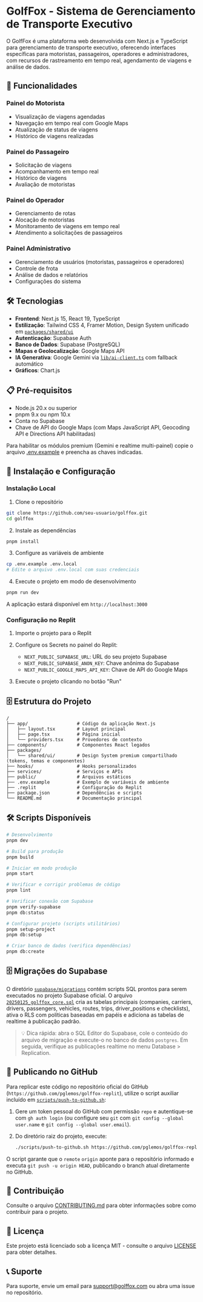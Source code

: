 # GolfFox - Sistema de Gerenciamento de Transporte Executivo

O GolfFox é uma plataforma web desenvolvida com Next.js e TypeScript para gerenciamento de transporte executivo, oferecendo interfaces específicas para motoristas, passageiros, operadores e administradores, com recursos de rastreamento em tempo real, agendamento de viagens e análise de dados.

## 🚀 Funcionalidades

### Painel do Motorista
- Visualização de viagens agendadas
- Navegação em tempo real com Google Maps
- Atualização de status de viagens
- Histórico de viagens realizadas

### Painel do Passageiro
- Solicitação de viagens
- Acompanhamento em tempo real
- Histórico de viagens
- Avaliação de motoristas

### Painel do Operador
- Gerenciamento de rotas
- Alocação de motoristas
- Monitoramento de viagens em tempo real
- Atendimento a solicitações de passageiros

### Painel Administrativo
- Gerenciamento de usuários (motoristas, passageiros e operadores)
- Controle de frota
- Análise de dados e relatórios
- Configurações do sistema

## 🛠️ Tecnologias

- **Frontend**: Next.js 15, React 19, TypeScript
- **Estilização**: Tailwind CSS 4, Framer Motion, Design System unificado em [`packages/shared/ui`](./packages/shared/ui)
- **Autenticação**: Supabase Auth
- **Banco de Dados**: Supabase (PostgreSQL)
- **Mapas e Geolocalização**: Google Maps API
- **IA Generativa**: Google Gemini via [`lib/ai-client.ts`](./lib/ai-client.ts) com fallback automático
- **Gráficos**: Chart.js

## 📋 Pré-requisitos

- Node.js 20.x ou superior
- pnpm 9.x ou npm 10.x
- Conta no Supabase
- Chave de API do Google Maps (com Maps JavaScript API, Geocoding API e Directions API habilitadas)

Para habilitar os módulos premium (Gemini e realtime multi-painel) copie o arquivo [.env.example](./.env.example) e preencha as chaves indicadas.

## 🔧 Instalação e Configuração

### Instalação Local

1. Clone o repositório
```bash
git clone https://github.com/seu-usuario/golffox.git
cd golffox
```

2. Instale as dependências
```bash
pnpm install
```

3. Configure as variáveis de ambiente
```bash
cp .env.example .env.local
# Edite o arquivo .env.local com suas credenciais
```

4. Execute o projeto em modo de desenvolvimento
```bash
pnpm run dev
```

A aplicação estará disponível em `http://localhost:3000`

### Configuração no Replit

1. Importe o projeto para o Replit

2. Configure os Secrets no painel do Replit:
   - `NEXT_PUBLIC_SUPABASE_URL`: URL do seu projeto Supabase
   - `NEXT_PUBLIC_SUPABASE_ANON_KEY`: Chave anônima do Supabase
   - `NEXT_PUBLIC_GOOGLE_MAPS_API_KEY`: Chave de API do Google Maps

3. Execute o projeto clicando no botão "Run"

## 🗄️ Estrutura do Projeto

```
/
├── app/                  # Código da aplicação Next.js
│   ├── layout.tsx        # Layout principal
│   ├── page.tsx          # Página inicial
│   └── providers.tsx     # Provedores de contexto
├── components/           # Componentes React legados
├── packages/
│   └── shared/ui/        # Design System premium compartilhado (tokens, temas e componentes)
├── hooks/                # Hooks personalizados
├── services/             # Serviços e APIs
├── public/               # Arquivos estáticos
├── .env.example          # Exemplo de variáveis de ambiente
├── .replit               # Configuração do Replit
├── package.json          # Dependências e scripts
└── README.md             # Documentação principal
```

## 🛠️ Scripts Disponíveis

```bash
# Desenvolvimento
pnpm dev

# Build para produção
pnpm build

# Iniciar em modo produção
pnpm start

# Verificar e corrigir problemas de código
pnpm lint

# Verificar conexão com Supabase
pnpm verify-supabase
pnpm db:status

# Configurar projeto (scripts utilitários)
pnpm setup-project
pnpm db:setup

# Criar banco de dados (verifica dependências)
pnpm db:create
```

## 🗄️ Migrações do Supabase

O diretório [`supabase/migrations`](./supabase/migrations) contém scripts SQL prontos para serem executados no projeto Supabase oficial. O arquivo [`20250125_golffox_core.sql`](./supabase/migrations/20250125_golffox_core.sql) cria as tabelas principais (companies, carriers, drivers, passengers, vehicles, routes, trips, driver_positions e checklists), ativa o RLS com políticas baseadas em papéis e adiciona as tabelas de realtime à publicação padrão.

> 💡 Dica rápida: abra o SQL Editor do Supabase, cole o conteúdo do arquivo de migração e execute-o no banco de dados `postgres`. Em seguida, verifique as publicações realtime no menu Database > Replication.

## 🔄 Publicando no GitHub

Para replicar este código no repositório oficial do GitHub (`https://github.com/pglemos/golffox-replit`), utilize o script auxiliar incluído em [`scripts/push-to-github.sh`](./scripts/push-to-github.sh):

1. Gere um token pessoal do GitHub com permissão `repo` e autentique-se com `gh auth login` (ou configure seu `git` com `git config --global user.name` e `git config --global user.email`).
2. Do diretório raiz do projeto, execute:

   ```bash
   ./scripts/push-to-github.sh https://github.com/pglemos/golffox-replit.git
   ```

O script garante que o `remote` `origin` aponte para o repositório informado e executa `git push -u origin HEAD`, publicando o branch atual diretamente no GitHub.

## 🤝 Contribuição

Consulte o arquivo [CONTRIBUTING.md](CONTRIBUTING.md) para obter informações sobre como contribuir para o projeto.

## 📄 Licença

Este projeto está licenciado sob a licença MIT - consulte o arquivo [LICENSE](LICENSE) para obter detalhes.

## 📞 Suporte

Para suporte, envie um email para support@golffox.com ou abra uma issue no repositório.